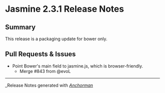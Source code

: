 # Jasmine 2.3.1 Release Notes

## Summary

This release is a packaging update for bower only.

## Pull Requests & Issues

* Point Bower's main field to jasmine.js, which is browser-friendly.
    - Merge #843 from @evoL

------

_Release Notes generated with _[Anchorman](http://github.com/infews/anchorman)_

